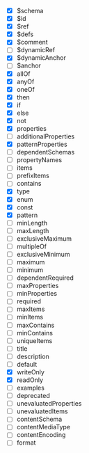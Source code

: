 -   [x] $schema
-   [x] $id
-   [x] $ref
-   [x] $defs
-   [x] $comment
-   [ ] $dynamicRef
-   [x] $dynamicAnchor
-   [ ] $anchor
-   [x] allOf
-   [x] anyOf
-   [x] oneOf
-   [x] then
-   [x] if
-   [x] else
-   [x] not
-   [x] properties
-   [ ] additionalProperties
-   [x] patternProperties
-   [ ] dependentSchemas
-   [ ] propertyNames
-   [ ] items
-   [ ] prefixItems
-   [ ] contains
-   [x] type
-   [x] enum
-   [x] const
-   [x] pattern
-   [ ] minLength
-   [ ] maxLength
-   [ ] exclusiveMaximum
-   [ ] multipleOf
-   [ ] exclusiveMinimum
-   [ ] maximum
-   [ ] minimum
-   [ ] dependentRequired
-   [ ] maxProperties
-   [ ] minProperties
-   [ ] required
-   [ ] maxItems
-   [ ] minItems
-   [ ] maxContains
-   [ ] minContains
-   [ ] uniqueItems
-   [ ] title
-   [ ] description
-   [ ] default
-   [x] writeOnly
-   [x] readOnly
-   [ ] examples
-   [ ] deprecated
-   [ ] unevaluatedProperties
-   [ ] unevaluatedItems
-   [ ] contentSchema
-   [ ] contentMediaType
-   [ ] contentEncoding
-   [ ] format
<!-- -   [ ] $vocabulary -->
